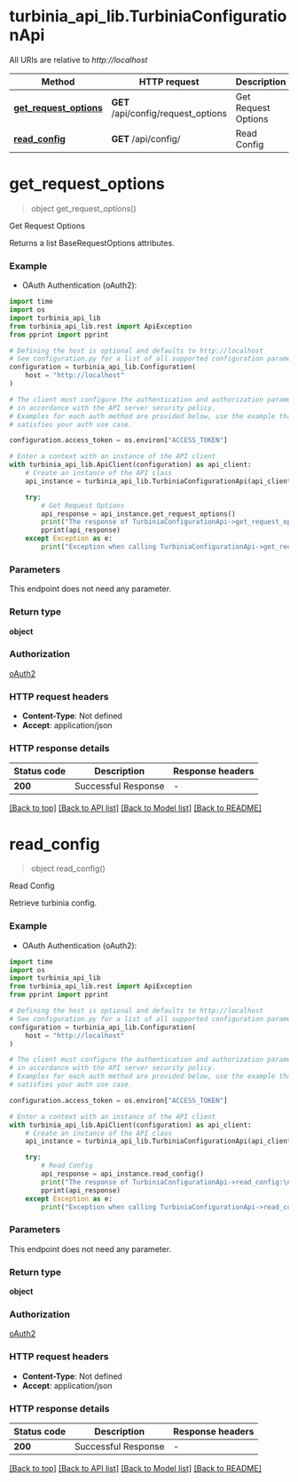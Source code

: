# turbinia_api_lib.TurbiniaConfigurationApi

All URIs are relative to *http://localhost*

Method | HTTP request | Description
------------- | ------------- | -------------
[**get_request_options**](TurbiniaConfigurationApi.md#get_request_options) | **GET** /api/config/request_options | Get Request Options
[**read_config**](TurbiniaConfigurationApi.md#read_config) | **GET** /api/config/ | Read Config


# **get_request_options**
> object get_request_options()

Get Request Options

Returns a list BaseRequestOptions attributes.

### Example

* OAuth Authentication (oAuth2):
```python
import time
import os
import turbinia_api_lib
from turbinia_api_lib.rest import ApiException
from pprint import pprint

# Defining the host is optional and defaults to http://localhost
# See configuration.py for a list of all supported configuration parameters.
configuration = turbinia_api_lib.Configuration(
    host = "http://localhost"
)

# The client must configure the authentication and authorization parameters
# in accordance with the API server security policy.
# Examples for each auth method are provided below, use the example that
# satisfies your auth use case.

configuration.access_token = os.environ["ACCESS_TOKEN"]

# Enter a context with an instance of the API client
with turbinia_api_lib.ApiClient(configuration) as api_client:
    # Create an instance of the API class
    api_instance = turbinia_api_lib.TurbiniaConfigurationApi(api_client)

    try:
        # Get Request Options
        api_response = api_instance.get_request_options()
        print("The response of TurbiniaConfigurationApi->get_request_options:\n")
        pprint(api_response)
    except Exception as e:
        print("Exception when calling TurbiniaConfigurationApi->get_request_options: %s\n" % e)
```


### Parameters
This endpoint does not need any parameter.

### Return type

**object**

### Authorization

[oAuth2](../README.md#oAuth2)

### HTTP request headers

 - **Content-Type**: Not defined
 - **Accept**: application/json

### HTTP response details
| Status code | Description | Response headers |
|-------------|-------------|------------------|
**200** | Successful Response |  -  |

[[Back to top]](#) [[Back to API list]](../README.md#documentation-for-api-endpoints) [[Back to Model list]](../README.md#documentation-for-models) [[Back to README]](../README.md)

# **read_config**
> object read_config()

Read Config

Retrieve turbinia config.

### Example

* OAuth Authentication (oAuth2):
```python
import time
import os
import turbinia_api_lib
from turbinia_api_lib.rest import ApiException
from pprint import pprint

# Defining the host is optional and defaults to http://localhost
# See configuration.py for a list of all supported configuration parameters.
configuration = turbinia_api_lib.Configuration(
    host = "http://localhost"
)

# The client must configure the authentication and authorization parameters
# in accordance with the API server security policy.
# Examples for each auth method are provided below, use the example that
# satisfies your auth use case.

configuration.access_token = os.environ["ACCESS_TOKEN"]

# Enter a context with an instance of the API client
with turbinia_api_lib.ApiClient(configuration) as api_client:
    # Create an instance of the API class
    api_instance = turbinia_api_lib.TurbiniaConfigurationApi(api_client)

    try:
        # Read Config
        api_response = api_instance.read_config()
        print("The response of TurbiniaConfigurationApi->read_config:\n")
        pprint(api_response)
    except Exception as e:
        print("Exception when calling TurbiniaConfigurationApi->read_config: %s\n" % e)
```


### Parameters
This endpoint does not need any parameter.

### Return type

**object**

### Authorization

[oAuth2](../README.md#oAuth2)

### HTTP request headers

 - **Content-Type**: Not defined
 - **Accept**: application/json

### HTTP response details
| Status code | Description | Response headers |
|-------------|-------------|------------------|
**200** | Successful Response |  -  |

[[Back to top]](#) [[Back to API list]](../README.md#documentation-for-api-endpoints) [[Back to Model list]](../README.md#documentation-for-models) [[Back to README]](../README.md)

